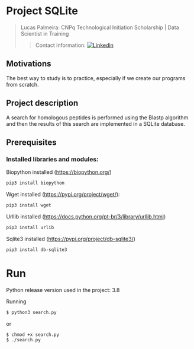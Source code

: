 # Project SQLite

> Lucas Palmeira: CNPq Technological Initiation Scholarship | Data Scientist in Training
>> Contact information: [![Linkedin](https://img.shields.io/badge/-LinkedIn-blue?style=flat-square&logo=Linkedin&logoColor=white&link=%20LINK_LINKEDIN)](https://www.linkedin.com/in/lucaspalmeira/)

## Motivations

The best way to study is to practice, especially if we create our programs from scratch.

## Project description

A search for homologous peptides is performed using the Blastp algorithm and then the results of this search are implemented in a SQLite database.

## Prerequisites

### Installed libraries and modules:

Biopython installed (https://biopython.org/)

```bash
pip3 install biopython
```

Wget installed (https://pypi.org/project/wget/):

```bash
pip3 install wget
```
Urllib installed (https://docs.python.org/pt-br/3/library/urllib.html)

```bash
pip3 install urlib
```

Sqlite3 installed (https://pypi.org/project/db-sqlite3/)

```bash
pip3 install db-sqlite3
```

# Run

Python release version used in the project: 3.8

Running

```bash
$ python3 search.py 
```

or

```bash
$ chmod +x search.py
$ ./search.py
```
